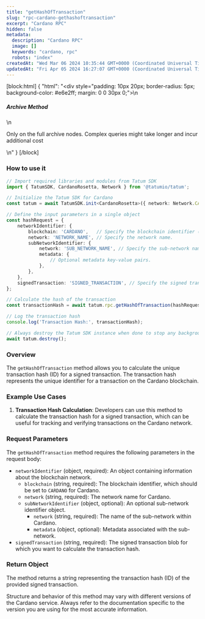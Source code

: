 ```yaml
---
title: "getHashOfTransaction"
slug: "rpc-cardano-gethashoftransaction"
excerpt: "Cardano RPC"
hidden: false
metadata: 
  description: "Cardano RPC"
  image: []
  keywords: "cardano, rpc"
  robots: "index"
createdAt: "Wed Mar 06 2024 10:35:44 GMT+0000 (Coordinated Universal Time)"
updatedAt: "Fri Apr 05 2024 16:27:07 GMT+0000 (Coordinated Universal Time)"
---
```

[block:html]
{
  "html": "<div style=\"padding: 10px 20px; border-radius: 5px; background-color: #e6e2ff; margin: 0 0 30px 0;\">\n  <h5>Archive Method</h5>\n  <p>Only on the full archive nodes. Complex queries might take longer and incur additional cost</p>\n</div>"
}
[/block]


### How to use it

```typescript
// Import required libraries and modules from Tatum SDK
import { TatumSDK, CardanoRosetta, Network } from '@tatumio/tatum';

// Initialize the Tatum SDK for Cardano
const tatum = await TatumSDK.init<CardanoRosetta>({ network: Network.CARDANO_ROSETTA });

// Define the input parameters in a single object
const hashRequest = {
    networkIdentifier: {
        blockchain: 'CARDANO',   // Specify the blockchain identifier ('CARDANO' for Cardano).
        network: 'NETWORK_NAME', // Specify the network name.
        subNetworkIdentifier: {
            network: 'SUB_NETWORK_NAME', // Specify the sub-network name (optional).
            metadata: {
                // Optional metadata key-value pairs.
            },
        },
    },
    signedTransaction: 'SIGNED_TRANSACTION', // Specify the signed transaction blob.
};

// Calculate the hash of the transaction
const transactionHash = await tatum.rpc.getHashOfTransaction(hashRequest);

// Log the transaction hash
console.log('Transaction Hash:', transactionHash);

// Always destroy the Tatum SDK instance when done to stop any background processes
await tatum.destroy();
```

### Overview

The `getHashOfTransaction` method allows you to calculate the unique transaction hash (ID) for a signed transaction. The transaction hash represents the unique identifier for a transaction on the Cardano blockchain.

### Example Use Cases

1. **Transaction Hash Calculation**: Developers can use this method to calculate the transaction hash for a signed transaction, which can be useful for tracking and verifying transactions on the Cardano network.

### Request Parameters

The `getHashOfTransaction` method requires the following parameters in the request body:

- `networkIdentifier` (object, required): An object containing information about the blockchain network.
  - `blockchain` (string, required): The blockchain identifier, which should be set to `CARDANO` for Cardano.
  - `network` (string, required): The network name for Cardano.
  - `subNetworkIdentifier` (object, optional): An optional sub-network identifier object.
    - `network` (string, required): The name of the sub-network within Cardano.
    - `metadata` (object, optional): Metadata associated with the sub-network.
- `signedTransaction` (string, required): The signed transaction blob for which you want to calculate the transaction hash.

### Return Object

The method returns a string representing the transaction hash (ID) of the provided signed transaction.

Structure and behavior of this method may vary with different versions of the Cardano service. Always refer to the documentation specific to the version you are using for the most accurate information.
